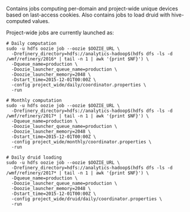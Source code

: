 Contains jobs computing per-domain and project-wide unique devices
based on last-access cookies.
Also contains jobs to load druid with hive-computed values.


Project-wide jobs are currently launched as:

```
# Daily computation
sudo -u hdfs oozie job --oozie $OOZIE_URL \
  -Drefinery_directory=hdfs://analytics-hadoop$(hdfs dfs -ls -d /wmf/refinery/2016* | tail -n 1 | awk '{print $NF}') \
  -Dqueue_name=production \
  -Doozie_launcher_queue_name=production \
  -Doozie_launcher_memory=2048 \
  -Dstart_time=2015-12-01T00:00Z \
  -config project_wide/daily/coordinator.properties \
  -run

# Monthly computation
sudo -u hdfs oozie job --oozie $OOZIE_URL \
  -Drefinery_directory=hdfs://analytics-hadoop$(hdfs dfs -ls -d /wmf/refinery/2017* | tail -n 1 | awk '{print $NF}') \
  -Dqueue_name=production \
  -Doozie_launcher_queue_name=production \
  -Doozie_launcher_memory=2048 \
  -Dstart_time=2015-12-01T00:00Z \
  -config project_wide/monthly/coordinator.properties \
  -run

# Daily druid loading
sudo -u hdfs oozie job --oozie $OOZIE_URL \
  -Drefinery_directory=hdfs://analytics-hadoop$(hdfs dfs -ls -d /wmf/refinery/2017* | tail -n 1 | awk '{print $NF}') \
  -Dqueue_name=production \
  -Doozie_launcher_queue_name=production \
  -Doozie_launcher_memory=2048 \
  -Dstart_time=2015-12-01T00:00Z \
  -config project_wide/druid/daily/coordinator.properties \
  -run
```